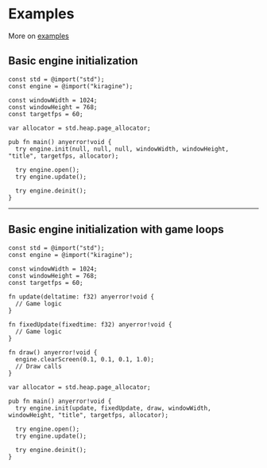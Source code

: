 # Examples
More on [examples](https://github.com/Kiakra/Kiragine/tree/master/examples)

## Basic engine initialization
```zig
const std = @import("std");
const engine = @import("kiragine");

const windowWidth = 1024;
const windowHeight = 768;
const targetfps = 60;

var allocator = std.heap.page_allocator;

pub fn main() anyerror!void {
  try engine.init(null, null, null, windowWidth, windowHeight, "title", targetfps, allocator);

  try engine.open();
  try engine.update();

  try engine.deinit();
}
```
-------------------------
## Basic engine initialization with game loops
```zig
const std = @import("std");
const engine = @import("kiragine");

const windowWidth = 1024;
const windowHeight = 768;
const targetfps = 60;

fn update(deltatime: f32) anyerror!void {
  // Game logic
}

fn fixedUpdate(fixedtime: f32) anyerror!void {
  // Game logic
}

fn draw() anyerror!void {
  engine.clearScreen(0.1, 0.1, 0.1, 1.0);
  // Draw calls 
}

var allocator = std.heap.page_allocator;

pub fn main() anyerror!void {
  try engine.init(update, fixedUpdate, draw, windowWidth, windowHeight, "title", targetfps, allocator);

  try engine.open();
  try engine.update();

  try engine.deinit();
}
```
